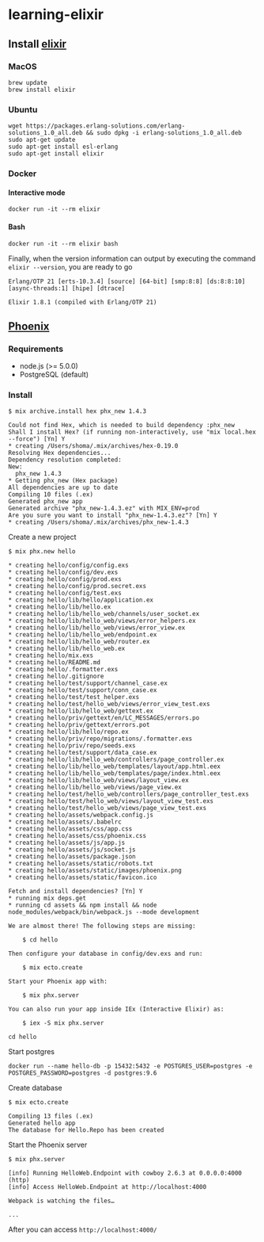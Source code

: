 # learning-elixir

## Install [elixir](https://elixir-lang.org/)
### MacOS
    brew update
    brew install elixir

### Ubuntu
    wget https://packages.erlang-solutions.com/erlang-solutions_1.0_all.deb && sudo dpkg -i erlang-solutions_1.0_all.deb
    sudo apt-get update
    sudo apt-get install esl-erlang
    sudo apt-get install elixir

### Docker
#### Interactive mode
    docker run -it --rm elixir

#### Bash
    docker run -it --rm elixir bash

Finally, when the version information can output by executing the command `elixir --version`,
you are ready to go

    Erlang/OTP 21 [erts-10.3.4] [source] [64-bit] [smp:8:8] [ds:8:8:10] [async-threads:1] [hipe] [dtrace]

    Elixir 1.8.1 (compiled with Erlang/OTP 21)

## [Phoenix](https://phoenixframework.org/)
### Requirements
- node.js (>= 5.0.0)
- PostgreSQL (default)

### Install
```
$ mix archive.install hex phx_new 1.4.3

Could not find Hex, which is needed to build dependency :phx_new
Shall I install Hex? (if running non-interactively, use "mix local.hex --force") [Yn] Y
* creating /Users/shoma/.mix/archives/hex-0.19.0
Resolving Hex dependencies...
Dependency resolution completed:
New:
  phx_new 1.4.3
* Getting phx_new (Hex package)
All dependencies are up to date
Compiling 10 files (.ex)
Generated phx_new app
Generated archive "phx_new-1.4.3.ez" with MIX_ENV=prod
Are you sure you want to install "phx_new-1.4.3.ez"? [Yn] Y
* creating /Users/shoma/.mix/archives/phx_new-1.4.3
```

Create a new project
```
$ mix phx.new hello

* creating hello/config/config.exs
* creating hello/config/dev.exs
* creating hello/config/prod.exs
* creating hello/config/prod.secret.exs
* creating hello/config/test.exs
* creating hello/lib/hello/application.ex
* creating hello/lib/hello.ex
* creating hello/lib/hello_web/channels/user_socket.ex
* creating hello/lib/hello_web/views/error_helpers.ex
* creating hello/lib/hello_web/views/error_view.ex
* creating hello/lib/hello_web/endpoint.ex
* creating hello/lib/hello_web/router.ex
* creating hello/lib/hello_web.ex
* creating hello/mix.exs
* creating hello/README.md
* creating hello/.formatter.exs
* creating hello/.gitignore
* creating hello/test/support/channel_case.ex
* creating hello/test/support/conn_case.ex
* creating hello/test/test_helper.exs
* creating hello/test/hello_web/views/error_view_test.exs
* creating hello/lib/hello_web/gettext.ex
* creating hello/priv/gettext/en/LC_MESSAGES/errors.po
* creating hello/priv/gettext/errors.pot
* creating hello/lib/hello/repo.ex
* creating hello/priv/repo/migrations/.formatter.exs
* creating hello/priv/repo/seeds.exs
* creating hello/test/support/data_case.ex
* creating hello/lib/hello_web/controllers/page_controller.ex
* creating hello/lib/hello_web/templates/layout/app.html.eex
* creating hello/lib/hello_web/templates/page/index.html.eex
* creating hello/lib/hello_web/views/layout_view.ex
* creating hello/lib/hello_web/views/page_view.ex
* creating hello/test/hello_web/controllers/page_controller_test.exs
* creating hello/test/hello_web/views/layout_view_test.exs
* creating hello/test/hello_web/views/page_view_test.exs
* creating hello/assets/webpack.config.js
* creating hello/assets/.babelrc
* creating hello/assets/css/app.css
* creating hello/assets/css/phoenix.css
* creating hello/assets/js/app.js
* creating hello/assets/js/socket.js
* creating hello/assets/package.json
* creating hello/assets/static/robots.txt
* creating hello/assets/static/images/phoenix.png
* creating hello/assets/static/favicon.ico

Fetch and install dependencies? [Yn] Y
* running mix deps.get
* running cd assets && npm install && node node_modules/webpack/bin/webpack.js --mode development

We are almost there! The following steps are missing:

    $ cd hello

Then configure your database in config/dev.exs and run:

    $ mix ecto.create

Start your Phoenix app with:

    $ mix phx.server

You can also run your app inside IEx (Interactive Elixir) as:

    $ iex -S mix phx.server
```

```
cd hello
```

Start postgres
```
docker run --name hello-db -p 15432:5432 -e POSTGRES_USER=postgres -e POSTGRES_PASSWORD=postgres -d postgres:9.6
```

Create database
```
$ mix ecto.create

Compiling 13 files (.ex)
Generated hello app
The database for Hello.Repo has been created
```

Start the Phoenix server
```
$ mix phx.server

[info] Running HelloWeb.Endpoint with cowboy 2.6.3 at 0.0.0.0:4000 (http)
[info] Access HelloWeb.Endpoint at http://localhost:4000

Webpack is watching the files…

...
```

After you can access `http://localhost:4000/`
